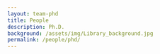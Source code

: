 ```yaml
---
layout: team-phd
title: People
description: Ph.D.
background: /assets/img/Library_background.jpg
permalink: /people/phd/
---
```



